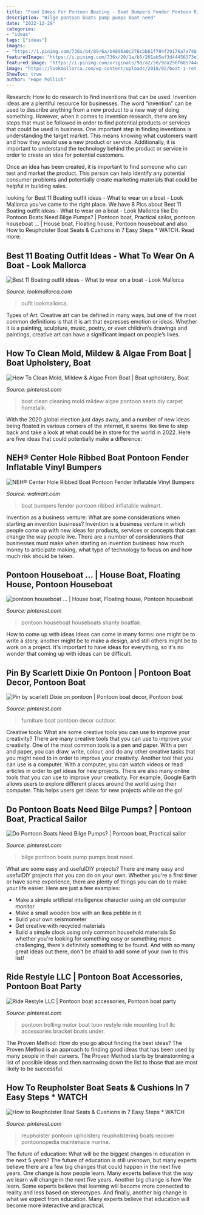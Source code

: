 ```yaml
---
title: "Food Ideas For Pontoon Boating - Boat Bumpers Fender Pontoon Ribbed Inflatable Walmart"
description: "Bilge pontoon boats pump pumps boat need"
date: "2022-12-29"
categories:
- "ideas"
tags: ["ideas"]
images:
- "https://i.pinimg.com/736x/b4/89/6a/b4896a0c276cbb61f784f29176a7a748.jpg"
featuredImage: "https://i.pinimg.com/736x/20/1a/b5/201ab5af3d44456373e15b33b57f73c0.jpg"
featured_image: "https://i.pinimg.com/originals/9d/a2/56/9da256f685744c3669223366e0e2ded4.jpg"
image: "https://lookmallorca.com/wp-content/uploads/2018/02/boat-1-ret.jpg?x52960"
ShowToc: true
author: "Hope Pollich"
---
```



Research: How to do research to find inventions that can be used.
Invention ideas are a plentiful resource for businesses. The word “invention” can be used to describe anything from a new product to a new way of doing something. However, when it comes to invention research, there are key steps that must be followed in order to find potential products or services that could be used in business. 
One important step in finding inventions is understanding the target market. This means knowing what customers want and how they would use a new product or service. Additionally, it is important to understand the technology behind the product or service in order to create an idea for potential customers. 

Once an idea has been created, it is important to find someone who can test and market the product. This person can help identify any potential consumer problems and potentially create marketing materials that could be helpful in building sales.

	

		
looking for Best 11 Boating outfit ideas - What to wear on a boat - Look Mallorca you've came to the right place. We have 8 Pics about Best 11 Boating outfit ideas - What to wear on a boat - Look Mallorca like Do Pontoon Boats Need Bilge Pumps? | Pontoon boat, Practical sailor, pontoon houseboat … | House boat, Floating house, Pontoon houseboat and also How to Reupholster Boat Seats &amp; Cushions in 7 Easy Steps * WATCH. Read more:
		
    
## Best 11 Boating Outfit Ideas - What To Wear On A Boat - Look Mallorca

<img loading=lazy src="https://lookmallorca.com/wp-content/uploads/2018/02/boat-1-ret.jpg?x52960" onerror="this.onerror=null;this.src='https://tse4.mm.bing.net/th?id=OIP.R2krzraGsVTmnCOyrCIJ2gHaLH&amp;pid=15.1';" alt="Best 11 Boating outfit ideas - What to wear on a boat - Look Mallorca">

_Source: lookmallorca.com_

>oufit lookmallorca. 

	

Types of Art:
Creative art can be defined in many ways, but one of the most common definitions is that it is art that expresses emotion or ideas. Whether it is a painting, sculpture, music, poetry, or even children’s drawings and paintings, creative art can have a significant impact on people’s lives.

    
## How To Clean Mold, Mildew &amp; Algae From Boat | Boat Upholstery, Boat

<img loading=lazy src="https://i.pinimg.com/736x/94/c9/d8/94c9d880ccda7edfa7aaa176bee318bd.jpg" onerror="this.onerror=null;this.src='https://tse3.mm.bing.net/th?id=OIP.fIJMxpc_MbufZkpdsJ63VgHaFh&amp;pid=15.1';" alt="How To Clean Mold, Mildew &amp; Algae From Boat | Boat upholstery, Boat">

_Source: pinterest.com_

>boat clean cleaning mold mildew algae pontoon seats diy carpet hometalk. 

	

With the 2020 global election just days away, and a number of new ideas being floated in various corners of the internet, it seems like time to step back and take a look at what could be in store for the world in 2022. Here are five ideas that could potentially make a difference: 

    
## NEH® Center Hole Ribbed Boat Pontoon Fender Inflatable Vinyl Bumpers

<img loading=lazy src="https://i5.walmartimages.com/asr/cc0c43c9-13f0-40ef-ac0e-6b00bf28b572_1.24cbe7eff37bae0c341069de6e3606dd.jpeg" onerror="this.onerror=null;this.src='https://tse1.mm.bing.net/th?id=OIP.PGLoCHsHg7z7FvR7gx-32QD6D6&amp;pid=15.1';" alt="NEH® Center Hole Ribbed Boat Pontoon Fender Inflatable Vinyl Bumpers">

_Source: walmart.com_

>boat bumpers fender pontoon ribbed inflatable walmart. 

	

Invention as a business venture: What are some considerations when starting an invention business?
Invention is a business venture in which people come up with new ideas for products, services or concepts that can change the way people live. There are a number of considerations that businesses must make when starting an invention business: how much money to anticipate making, what type of technology to focus on and how much risk should be taken.

    
## Pontoon Houseboat … | House Boat, Floating House, Pontoon Houseboat

<img loading=lazy src="https://i.pinimg.com/736x/b4/89/6a/b4896a0c276cbb61f784f29176a7a748.jpg" onerror="this.onerror=null;this.src='https://tse3.mm.bing.net/th?id=OIP.iGXzGiuRtsm5CBYK7wuHAQHaFj&amp;pid=15.1';" alt="pontoon houseboat … | House boat, Floating house, Pontoon houseboat">

_Source: pinterest.com_

>pontoon houseboat houseboats shanty boatfair. 

	

How to come up with ideas
Ideas can come in many forms: one might be to write a story, another might be to make a design, and still others might be to work on a project. It's important to have ideas for everything, so it's no wonder that coming up with ideas can be difficult.

    
## Pin By Scarlett Dixie On Pontoon | Pontoon Boat Decor, Pontoon Boat

<img loading=lazy src="https://i.pinimg.com/originals/9d/a2/56/9da256f685744c3669223366e0e2ded4.jpg" onerror="this.onerror=null;this.src='https://tse1.mm.bing.net/th?id=OIP.rujuq1wUs7hZmxf4U3y6UAHaE9&amp;pid=15.1';" alt="Pin by scarlett Dixie on pontoon | Pontoon boat decor, Pontoon boat">

_Source: pinterest.com_

>furniture boat pontoon decor outdoor. 

	

Creative tools: What are some creative tools you can use to improve your creativity?
There are many creative tools that you can use to improve your creativity. One of the most common tools is a pen and paper. With a pen and paper, you can draw, write, colour, and do any other creative tasks that you might need to in order to improve your creativity. Another tool that you can use is a computer. With a computer, you can watch videos or read articles in order to get ideas for new projects. There are also many online tools that you can use to improve your creativity. For example, Google Earth allows users to explore different places around the world using their computer. This helps users get ideas for new projects while on the go!

    
## Do Pontoon Boats Need Bilge Pumps? | Pontoon Boat, Practical Sailor

<img loading=lazy src="https://i.pinimg.com/originals/c8/a5/ba/c8a5bad2fa79cf38f6d89c0c1f01f7d9.jpg" onerror="this.onerror=null;this.src='https://tse2.mm.bing.net/th?id=OIP.L-XFwXhkSDm02-4dGehfqgHaE_&amp;pid=15.1';" alt="Do Pontoon Boats Need Bilge Pumps? | Pontoon boat, Practical sailor">

_Source: pinterest.com_

>bilge pontoon boats pump pumps boat need. 

	

What are some easy and usefulDIY projects?
There are many easy and usefulDIY projects that you can do on your own. Whether you're a first timer or have some experience, there are plenty of things you can do to make your life easier. Here are just a few examples: 
- Make a simple artificial intelligence character using an old computer monitor 
- Make a small wooden box with an Ikea pebble in it 
- Build your own seismometer 
- Get creative with recycled materials 
- Build a simple clock using only common household materials 
So whether you're looking for something easy or something more challenging, there's definitely something to be found. And with so many great ideas out there, don't be afraid to add some of your own to this list!

    
## Ride Restyle LLC | Pontoon Boat Accessories, Pontoon Boat Party

<img loading=lazy src="https://i.pinimg.com/736x/20/1a/b5/201ab5af3d44456373e15b33b57f73c0.jpg" onerror="this.onerror=null;this.src='https://tse3.mm.bing.net/th?id=OIP.RXjcqQvCeeQHNT21t47_SgHaJ3&amp;pid=15.1';" alt="Ride Restyle LLC | Pontoon boat accessories, Pontoon boat party">

_Source: pinterest.com_

>pontoon trolling motor boat toon restyle ride mounting troll llc accessories bracket boats under. 

	

The Proven Method: How do you go about finding the best ideas?
The Proven Method is an approach to finding good ideas that has been used by many people in their careers. The Proven Method starts by brainstorming a list of possible ideas and then narrowing down the list to those that are most likely to be successful.

    
## How To Reupholster Boat Seats &amp; Cushions In 7 Easy Steps * WATCH

<img loading=lazy src="https://i.pinimg.com/736x/5a/c5/66/5ac5664bd99a8a58b27efa563a71b037.jpg" onerror="this.onerror=null;this.src='https://tse1.mm.bing.net/th?id=OIP.q1kZbF9NOcgtxLfDjVomrgHaFA&amp;pid=15.1';" alt="How to Reupholster Boat Seats &amp; Cushions in 7 Easy Steps * WATCH">

_Source: pinterest.com_

>reupholster pontoon upholstery reupholstering boats recover pontoonopedia maintenace marine. 

	

The future of education: What will be the biggest changes in education in the next 5 years?
The future of education is still unknown, but many experts believe there are a few big changes that could happen in the next five years. 
One change is how people learn. Many experts believe that the way we learn will change in the next five years. 
Another big change is how We learn. Some experts believe that learning will become more connected to reality and less based on stereotypes. 
And finally, another big change is what we expect from education. Many experts believe that education will become more interactive and practical.

